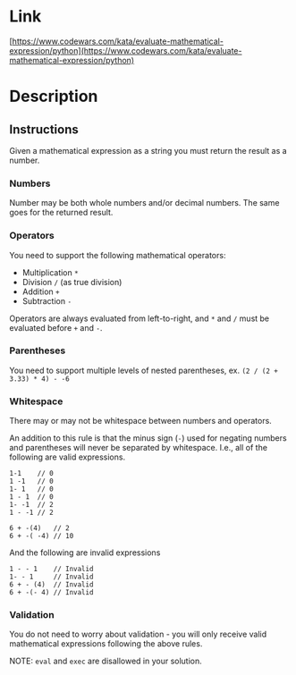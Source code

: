 Link
=========================
[https://www.codewars.com/kata/evaluate-mathematical-expression/python](https://www.codewars.com/kata/evaluate-mathematical-expression/python)

Description
=========================
## Instructions

Given a mathematical expression as a string you must return the result as a number.

### Numbers

Number may be both whole numbers and/or decimal numbers. The same goes for the returned result.

### Operators

You need to support the following mathematical operators:

* Multiplication `*`
* Division `/` (as true division)
* Addition `+`
* Subtraction `-`

Operators are always evaluated from left-to-right, and `*` and `/` must be evaluated before `+` and `-`.

### Parentheses

You need to support multiple levels of nested parentheses, ex. `(2 / (2 + 3.33) * 4) - -6`

### Whitespace

There may or may not be whitespace between numbers and operators.

An addition to this rule is that the minus sign (`-`) used for negating numbers and parentheses will never be separated by whitespace. I.e., all of the following are valid expressions.

```
1-1    // 0
1 -1   // 0
1- 1   // 0
1 - 1  // 0
1- -1  // 2
1 - -1 // 2

6 + -(4)   // 2
6 + -( -4) // 10
```

And the following are invalid expressions

```
1 - - 1    // Invalid
1- - 1     // Invalid
6 + - (4)  // Invalid
6 + -(- 4) // Invalid
```

### Validation

You do not need to worry about validation - you will only receive valid mathematical expressions following the above rules.

NOTE: `eval` and `exec` are disallowed in your solution.
